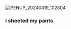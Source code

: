 ![PENUP_20240419_102804](https://github.com/yeetssite/yeets-sheets/assets/165838639/2ba9ab1a-0d09-4f29-9fce-4279943902d5)

### i sheeted my pants
